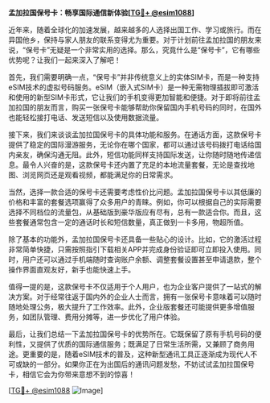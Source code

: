 **孟加拉国保号卡：畅享国际通信新体验[[TG💪+ @esim1088](https://t.me/s/esim1088)]**

近年来，随着全球化的加速发展，越来越多的人选择出国工作、学习或旅行。而在异国他乡，保持与家人朋友的联系变得尤为重要。对于计划前往孟加拉国的朋友来说，“保号卡”无疑是一个非常实用的选择。那么，究竟什么是“保号卡”，它有哪些优势呢？让我们一起来深入了解吧！

首先，我们需要明确一点，“保号卡”并非传统意义上的实体SIM卡，而是一种支持eSIM技术的虚拟号码服务。eSIM（嵌入式SIM卡）是一种无需物理插拔即可激活和使用的新型SIM卡形式，它让我们的手机变得更加智能和便捷。对于即将前往孟加拉国的朋友而言，购买一张保号卡能够帮助你保留国内手机号码的同时，在国外也能轻松接打电话、发送短信以及使用数据流量。

接下来，我们来谈谈孟加拉国保号卡的具体功能和服务。在通话方面，这款保号卡提供了稳定的国际漫游服务，无论你在哪个国家，都可以通过该号码拨打电话给国内亲友，确保沟通无阻。此外，短信功能同样支持国际发送，让你随时随地传递信息。最令人兴奋的是，这款保号卡还内置了充足的本地流量套餐，无论是查找地图、浏览网页还是观看视频，都能满足你的日常需求。

当然，选择一款合适的保号卡还需要考虑性价比问题。孟加拉国保号卡以其低廉的价格和丰富的套餐选项赢得了众多用户的青睐。例如，你可以根据自己的实际需要选择不同档位的流量包，从基础版到豪华版应有尽有，总有一款适合你。而且，这些套餐通常包含一定的通话时长和短信数量，真正做到一卡多用，物超所值。

除了基本的功能外，孟加拉国保号卡还具备一些贴心的设计。比如，它的激活过程非常简单快捷，只需按照指引下载相关APP并完成身份验证即可立即投入使用。同时，用户还可以通过手机端随时查询账户余额、调整套餐设置甚至申请退款，整个操作界面直观友好，新手也能快速上手。

值得一提的是，这款保号卡不仅适用于个人用户，也为企业客户提供了一站式的解决方案。对于经常往返于国内外的企业人士而言，拥有一张保号卡意味着可以随时随地处理公务，极大提升了工作效率。此外，企业版套餐还可能提供更多增值服务，如团队管理、费用分摊等，进一步优化了用户体验。

最后，让我们总结一下孟加拉国保号卡的优势所在。它既保留了原有手机号码的便利性，又提供了优质的国际通信服务；既满足了日常生活所需，又兼顾了商务用途。更重要的是，随着eSIM技术的普及，这种新型通讯工具正逐渐成为现代人不可或缺的一部分。如果你正在为出国后的通讯问题发愁，不妨试试孟加拉国保号卡，相信它会为你带来意想不到的惊喜！

[[TG💪+ @esim1088](https://t.me/s/esim1088) ![Image](https://i.postimg.cc/4NQfJmqS/Snipaste-2025-05-13-00-14-12.png)]